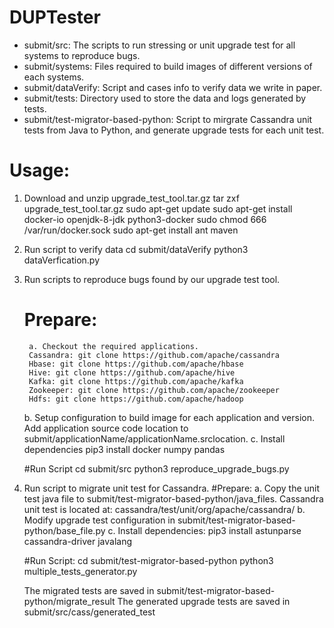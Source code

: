 # DUPTester

- submit/src: The scripts to run stressing or unit upgrade test for all systems to reproduce bugs.
- submit/systems: Files required to build images of different versions of each systems.
- submit/dataVerify: Script and cases info to verify data we write in paper.
- submit/tests: Directory used to store the data and logs  generated by tests.
- submit/test-migrator-based-python: Script to mirgrate Cassandra unit tests from Java to Python, and generate upgrade tests for each unit test.

# Usage:
1. Download and unzip upgrade_test_tool.tar.gz
tar zxf upgrade_test_tool.tar.gz
sudo apt-get update
sudo apt-get install docker-io openjdk-8-jdk python3-docker
sudo chmod 666 /var/run/docker.sock
sudo apt-get install ant maven

2. Run script to verify data
cd submit/dataVerify
python3 dataVerfication.py

3. Run scripts to reproduce bugs found by our upgrade test tool.
    # Prepare:
        a. Checkout the required applications.
	    Cassandra: git clone https://github.com/apache/cassandra
	    Hbase: git clone https://github.com/apache/hbase
	    Hive: git clone https://github.com/apache/hive
	    Kafka: git clone https://github.com/apache/kafka
	    Zookeeper: git clone https://github.com/apache/zookeeper
	    Hdfs: git clone https://github.com/apache/hadoop
	b. Setup configuration to build image for each application and version.
	    Add application source code location to submit/applicationName/applicationName.srclocation.
	c. Install dependencies
	    pip3 install docker numpy pandas

    #Run Script
	cd submit/src
	python3 reproduce_upgrade_bugs.py

4. Run script to migrate unit test for Cassandra.
    #Prepare:
	a. Copy the unit test java file to submit/test-migrator-based-python/java_files.
	   Cassandra unit test is located at: cassandra/test/unit/org/apache/cassandra/
	b. Modify upgrade test configuration in submit/test-migrator-based-python/base_file.py
	c. Install dependencies:
	    pip3 install astunparse cassandra-driver javalang

    #Run Script:
	cd submit/test-migrator-based-python
	python3 multiple_tests_generator.py

	The migrated tests are saved in submit/test-migrator-based-python/migrate_result
 	The generated upgrade tests are saved in submit/src/cass/generated_test
